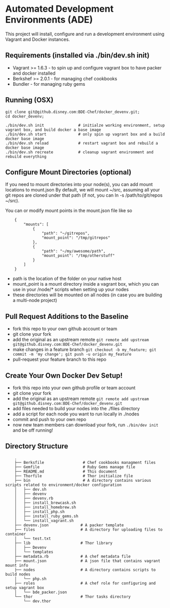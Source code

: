Automated Development Environments (ADE)
======================
This project will install, configure and run a development environment using Vagrant and Docker instances.

Requirements (installed via ./bin/dev.sh init)
-----------
* Vagrant >= 1.6.3      - to spin up and configure vagrant box to have packer and docker installed
* Berkshef >= 2.0.1     - for managing chef cookbooks
* Bundler               - for managing ruby gems

Running (OSX)
-------------
```
git clone git@github.disney.com:BDE-Chef/docker_devenv.git;
cd docker_devenv;

./bin/dev.sh init               # initialze working environment, setup vagrant box, and build docker a base image
./bin/dev.sh start              # only spin up vagrant box and a build docker base image
./bin/dev.sh reload             # restart vagrant box and rebuild a docker base image
./bin/dev.sh recreate           # cleanup vagrant environment and rebuild everything
```

Configure Mount Directories (optional)
-----------------------
If you need to mount directories into your node(s), you can add mount locations to mount.json
By default, we will mount ~/src, assuming all your git repos are cloned under that path (if not, you can ln -s /path/to/git/repos ~/src).

You can or modify mount points in the mount.json file like so

```
    {
        "mounts": [
            {
                "path": "~/gitrepos",
                "mount_point": "/tmp/gitrepos"
            },
            {
                "path": "~/my/awesome/path",
                "mount_point": "/tmp/otherstuff"
            }
        ]
    }

```

* path is the location of the folder on your native host
* mount_point is a mount directory inside a vagrant box, which you can use in your /node/* scripts when setting up your nodes
* these directories will be mounted on all nodes (in case you are building a multi-node project)

Pull Request Additions to the Baseline
-------------
* fork this repo to your own github account or team
* git clone your fork
* add the original as an upstream remote `git remote add upstream git@github.disney.com:BDE-Chef/docker_devenv.git`
* make changes in a feature branch `git checkout -b my_feature; git commit -m 'my change'; git push -u origin my_feature`
* pull-request your feature branch to this repo


Create Your Own Docker Dev Setup!
----------
* fork this repo into your own github profile or team account
* git clone your fork
* add the original as an upstream remote `git remote add upstream git@github.disney.com:BDE-Chef/docker_devenv.git`
* add files needed to build your nodes into the ./files directory
* add a script for each node you want to run locally in ./nodes
* commit and push to your own repo
* now new team members can download your fork, run `./bin/dev init` and be off running!


Directory Structure
-------------------
```
    .
    ├── Berksfile                 # Chef cookbooks managment files
    ├── Gemfile                   # Ruby Gems manage file
    ├── README.md                 # This document
    ├── Thorfile                  # Thor initialize file
    ├── bin                       # A directory contains various scripts related to environment/docker configuration
    │   ├── dev.sh
    │   ├── devenv
    │   ├── devenv.rb
    │   ├── install_brewcask.sh
    │   ├── install_homebrew.sh
    │   ├── install_php.sh
    │   ├── install_ruby_gems.sh
    │   └── install_vagrant.sh
    ├── devenv.json              # A packer template
    ├── files                    # A directory for uploading files to container
    │   └── test.txt
    ├── lib                      # Thor library
    │   ├── Devenv
    │   └── templates
    ├── metadata.rb              # A chef metadata file
    ├── mount.json               # A json file that contains vagrant mount info
    ├── nodes                    # A directory contains scripts to build nodes
    │   └── php.sh
    ├── roles                    # A chef role for configuring and setup vagrant box
    │   └── bde_packer.json
    └── thor                     # Thor tasks directory
        └── dev.thor
```
